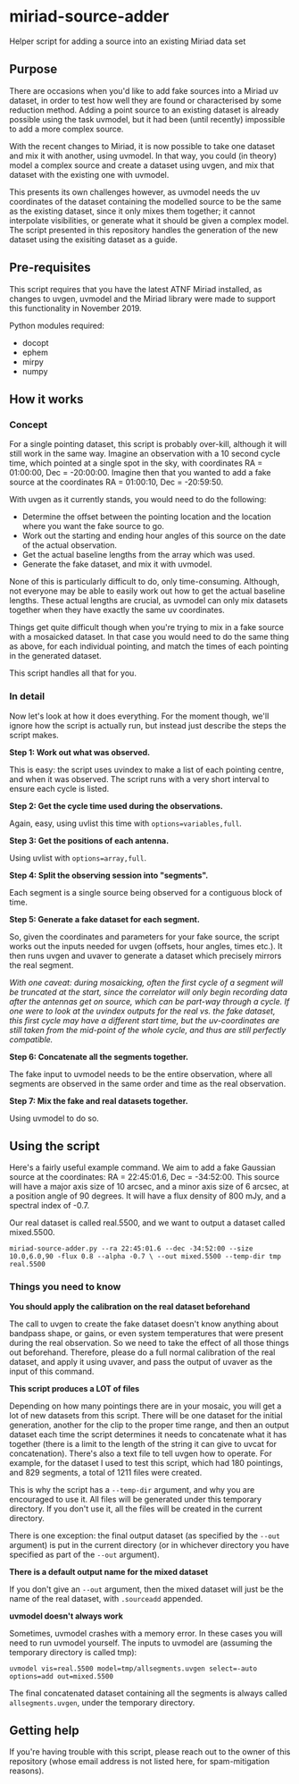 # miriad-source-adder
Helper script for adding a source into an existing Miriad data set

## Purpose
There are occasions when you'd like to add fake sources into a Miriad uv dataset, in order to test how
well they are found or characterised by some reduction method. Adding a point source to an existing dataset
is already possible using the task uvmodel, but it had been (until recently) impossible to add a more
complex source.

With the recent changes to Miriad, it is now possible to take one dataset and mix it with another, using uvmodel.
In that way, you could (in theory) model a complex source and create a dataset using uvgen, and mix that dataset with
the existing one with uvmodel.

This presents its own challenges however, as uvmodel needs the uv coordinates of the dataset containing the modelled
source to be the same as the existing dataset, since it only mixes them together; it cannot interpolate visibilities,
or generate what it should be given a complex model. The script presented in this repository handles the generation
of the new dataset using the exisiting dataset as a guide.

## Pre-requisites
This script requires that you have the latest ATNF Miriad installed, as changes to uvgen, uvmodel and the Miriad
library were made to support this functionality in November 2019.

Python modules required:
* docopt
* ephem
* mirpy
* numpy

## How it works
### Concept
For a single pointing dataset, this script is probably over-kill, although it will still work in the same way.
Imagine an observation with a 10 second cycle time, which pointed at a single spot in the sky, with coordinates
RA = 01:00:00, Dec = -20:00:00. Imagine then that you wanted to add a fake source at the coordinates
RA = 01:00:10, Dec = -20:59:50.

With uvgen as it currently stands, you would need to do the following:
* Determine the offset between the pointing location and the location where you want the fake source to go.
* Work out the starting and ending hour angles of this source on the date of the actual observation.
* Get the actual baseline lengths from the array which was used.
* Generate the fake dataset, and mix it with uvmodel.

None of this is particularly difficult to do, only time-consuming. Although, not everyone may be able to easily work
out how to get the actual baseline lengths. These actual lengths are crucial, as uvmodel can only mix datasets
together when they have exactly the same uv coordinates.

Things get quite difficult though when you're trying to mix in a fake source with a mosaicked dataset. In that case
you would need to do the same thing as above, for each individual pointing, and match the times of each pointing in the
generated dataset.

This script handles all that for you.

### In detail
Now let's look at how it does everything. For the moment though, we'll ignore how the script is actually run, but
instead just describe the steps the script makes.

__Step 1: Work out what was observed.__

This is easy: the script uses uvindex to make a list of each pointing centre, and when it was observed. The
script runs with a very short interval to ensure each cycle is listed.

__Step 2: Get the cycle time used during the observations.__

Again, easy, using uvlist this time with `options=variables,full`.

__Step 3: Get the positions of each antenna.__

Using uvlist with `options=array,full`.

__Step 4: Split the observing session into "segments".__

Each segment is a single source being observed for a contiguous block of time.

__Step 5: Generate a fake dataset for each segment.__

So, given the coordinates and parameters for your fake source, the script works out the inputs
needed for uvgen (offsets, hour angles, times etc.). It then runs uvgen and uvaver to generate
a dataset which precisely mirrors the real segment.

_With one caveat: during mosaicking, often the first cycle of a segment will be truncated at the start,
since the correlator will only begin recording data after the antennas get on source, which can be part-way
through a cycle. If one were to look at the uvindex outputs for the real vs. the fake dataset, this first
cycle may have a different start time, but the uv-coordinates are still taken from the mid-point of the
whole cycle, and thus are still perfectly compatible._

__Step 6: Concatenate all the segments together.__

The fake input to uvmodel needs to be the entire observation, where all segments are observed in the same
order and time as the real observation.

__Step 7: Mix the fake and real datasets together.__

Using uvmodel to do so.

## Using the script

Here's a fairly useful example command. We aim to add a fake Gaussian source at the coordinates:
RA = 22:45:01.6, Dec = -34:52:00. This source will have a major axis size of 10 arcsec, and a minor axis
size of 6 arcsec, at a position angle of 90 degrees. It will have a flux density of 800 mJy, and a spectral
index of -0.7.

Our real dataset is called real.5500, and we want to output a dataset called mixed.5500.

`miriad-source-adder.py --ra 22:45:01.6 --dec -34:52:00 --size 10.0,6.0,90 -flux 0.8 --alpha -0.7 \
			--out mixed.5500 --temp-dir tmp real.5500`

### Things you need to know

__You should apply the calibration on the real dataset beforehand__

The call to uvgen to create the fake dataset doesn't know anything about bandpass shape, or gains, or even system temperatures
that were present during the real observation. So we need to take the effect of all those things out beforehand.
Therefore, please do a full normal calibration of the real dataset, and apply it using uvaver, and pass the output of uvaver
as the input of this command.

__This script produces a LOT of files__

Depending on how many pointings there are in your mosaic, you will get a lot of new datasets from this script. There will be
one dataset for the initial generation, another for the clip to the proper time range, and then an output dataset each time
the script determines it needs to concatenate what it has together (there is a limit to the length of the string it can give
to uvcat for concatenation). There's also a text file to tell uvgen how to operate. For example, for the dataset I used to test
this script, which had 180 pointings, and 829 segments, a total of 1211 files were created.

This is why the script has a `--temp-dir` argument, and why you are encouraged to use it. All files will be generated under
this temporary directory. If you don't use it, all the files will be created in the current directory.

There is one exception: the final output dataset (as specified by the `--out` argument) is put in the current directory
(or in whichever directory you have specified as part of the `--out` argument).

__There is a default output name for the mixed dataset__

If you don't give an `--out` argument, then the mixed dataset will just be the name of the real dataset, with `.sourceadd`
appended.

__uvmodel doesn't always work__

Sometimes, uvmodel crashes with a memory error. In these cases you will need to run uvmodel yourself. The inputs to uvmodel are
(assuming the temporary directory is called tmp):

`uvmodel vis=real.5500 model=tmp/allsegments.uvgen select=-auto options=add out=mixed.5500`

The final concatenated dataset containing all the segments is always called `allsegments.uvgen`, under the temporary directory.

## Getting help

If you're having trouble with this script, please reach out to the owner of this repository (whose email address is not listed
here, for spam-mitigation reasons).

